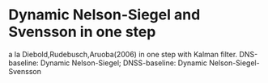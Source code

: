 # Dynamic Nelson-Siegel and Svensson in one step
a la Diebold,Rudebusch,Aruoba(2006) in one step with Kalman filter.
DNS-baseline: Dynamic Nelson-Siegel; DNSS-baseline: Dynamic Nelson-Siegel-Svensson


